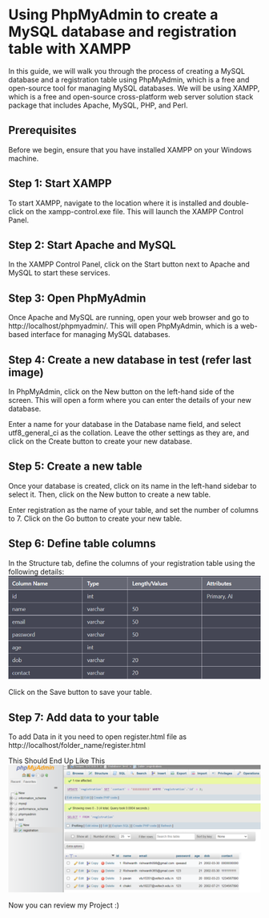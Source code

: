 <h1>Using PhpMyAdmin to create a MySQL database and registration table with XAMPP</h1>
In this guide, we will walk you through the process of creating a MySQL database and a registration table using PhpMyAdmin, which is a free and open-source tool for managing MySQL databases. We will be using XAMPP, which is a free and open-source cross-platform web server solution stack package that includes Apache, MySQL, PHP, and Perl.

<h2>Prerequisites</h2>
Before we begin, ensure that you have installed XAMPP on your Windows machine.

<h2>Step 1: Start XAMPP</h2>
To start XAMPP, navigate to the location where it is installed and double-click on the xampp-control.exe file. This will launch the XAMPP Control Panel.

<h2>Step 2: Start Apache and MySQL</h2>
In the XAMPP Control Panel, click on the Start button next to Apache and MySQL to start these services.

<h2>Step 3: Open PhpMyAdmin</h2>
Once Apache and MySQL are running, open your web browser and go to http://localhost/phpmyadmin/. This will open PhpMyAdmin, which is a web-based interface for managing MySQL databases.

<h2>Step 4: Create a new database in test (refer last image)</h2>
In PhpMyAdmin, click on the New button on the left-hand side of the screen. This will open a form where you can enter the details of your new database.

Enter a name for your database in the Database name field, and select utf8_general_ci as the collation. Leave the other settings as they are, and click on the Create button to create your new database.

<h2>Step 5: Create a new table</h2>
Once your database is created, click on its name in the left-hand sidebar to select it. Then, click on the New button to create a new table.

Enter registration as the name of your table, and set the number of columns to 7. Click on the Go button to create your new table.

<h2>Step 6: Define table columns</h2>
In the Structure tab, define the columns of your registration table using the following details:

<img src="assets/images/registration table.png" alt="table image">

Click on the Save button to save your table.

<h2>Step 7: Add data to your table</h2>
To add Data in it you need to open register.html file as http://localhost/folder_name/register.html


This Should End Up Like This
<img src="assets/images/registration table structure.png" alt="table strcture image">


Now you can review my Project :)

